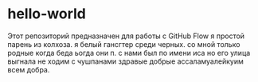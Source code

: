 # hello-world
Этот репозиторий предназначен для работы с GitHub Flow
я простой парень из колхоза. я белый гансгтер среди черных. со мной только родные когда беда ьогда они п. с нами был по имени иса но его улица выгнала не ходим с чушпанами здравые добрые ассаламуалейкуим всем добра. 
